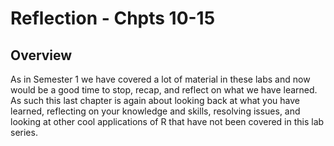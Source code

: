 # Reflection - Chpts 10-15

## Overview

As in Semester 1 we have covered a lot of material in these labs and now would be a good time to stop, recap, and reflect on what we have learned. As such this last chapter is again about looking back at what you have learned, reflecting on your knowledge and skills, resolving issues, and looking at other cool applications of R that have not been covered in this lab series.
